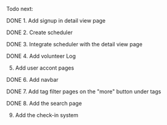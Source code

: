Todo next:

DONE 1. Add signup in detail view page


DONE 2. Create scheduler


DONE 3. Integrate scheduler with the detail view page



DONE 4. Add volunteer Log



5. Add user accont pages



DONE 6. Add navbar



DONE 7. Add tag filter pages on the "more" button under tags



DONE 8. Add the search page

9. Add the check-in system


